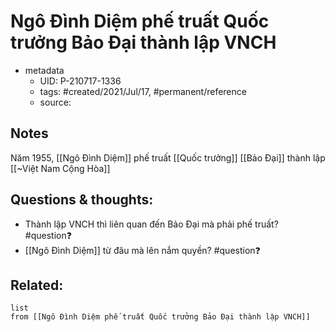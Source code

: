 # Ngô Đình Diệm phế truất Quốc trưởng Bảo Đại thành lập VNCH

- metadata
	- UID: P-210717-1336
	- tags: #created/2021/Jul/17, #permanent/reference
	- source: 

## Notes
Năm 1955, [[Ngô Đình Diệm]] phế truất [[Quốc trưởng]] [[Bảo Đại]] thành lập [[~Việt Nam Cộng Hòa]]

## Questions & thoughts:
- Thành lập VNCH thì liên quan đến Bảo Đại mà phải phế truất? #question❓ 
- [[Ngô Đình Diệm]] từ đâu mà lên nắm quyền? #question❓ 

## Related:
```dataview
list
from [[Ngô Đình Diệm phế truất Quốc trưởng Bảo Đại thành lập VNCH]]
```
